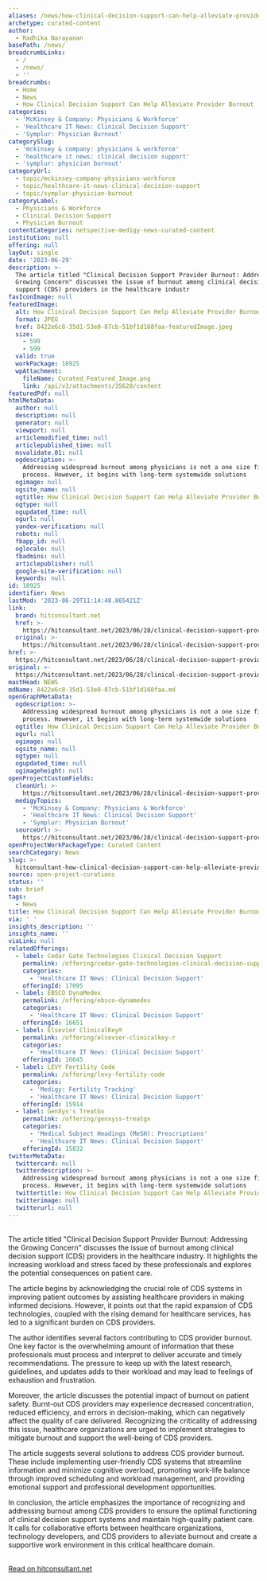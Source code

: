 ```yaml
---
aliases: /news/how-clinical-decision-support-can-help-alleviate-provider-burnout
archetype: curated-content
author:
  - Radhika Narayanan
basePath: /news/
breadcrumbLinks:
  - /
  - /news/
  - ''
breadcrumbs:
  - Home
  - News
  - How Clinical Decision Support Can Help Alleviate Provider Burnout
categories:
  - 'McKinsey & Company: Physicians & Workforce'
  - 'Healthcare IT News: Clinical Decision Support'
  - 'Symplur: Physician Burnout'
categorySlug:
  - 'mckinsey & company: physicians & workforce'
  - 'healthcare it news: clinical decision support'
  - 'symplur: physician burnout'
categoryUrl:
  - topic/mckinsey-company-physicians-workforce
  - topic/healthcare-it-news-clinical-decision-support
  - topic/symplur-physician-burnout
categoryLabel:
  - Physicians & Workforce
  - Clinical Decision Support
  - Physician Burnout
contentCategories: netspective-medigy-news-curated-content
institution: null
offering: null
layOut: single
date: '2023-06-29'
description: >-
  The article titled "Clinical Decision Support Provider Burnout: Addressing the
  Growing Concern" discusses the issue of burnout among clinical decision
  support (CDS) providers in the healthcare industr
favIconImage: null
featuredImage:
  alt: How Clinical Decision Support Can Help Alleviate Provider Burnout
  format: JPEG
  href: 8422e6c8-35d1-53e0-87cb-51bf1d168faa-featuredImage.jpeg
  size:
    - 599
    - 599
  valid: true
  workPackage: 18925
  wpAttachment:
    fileName: Curated_Featured_Image.png
    link: /api/v3/attachments/35620/content
featuredPdf: null
htmlMetaData:
  author: null
  description: null
  generator: null
  viewport: null
  articlemodified_time: null
  articlepublished_time: null
  msvalidate.01: null
  ogdescription: >-
    Addressing widespread burnout among physicians is not a one size fits all
    process. However, it begins with long-term systemwide solutions
  ogimage: null
  ogsite_name: null
  ogtitle: How Clinical Decision Support Can Help Alleviate Provider Burnout
  ogtype: null
  ogupdated_time: null
  ogurl: null
  yandex-verification: null
  robots: null
  fbapp_id: null
  oglocale: null
  fbadmins: null
  articlepublisher: null
  google-site-verification: null
  keywords: null
id: 18925
identifier: News
lastMod: '2023-06-29T11:14:48.865421Z'
link:
  brand: hitconsultant.net
  href: >-
    https://hitconsultant.net/2023/06/28/clinical-decision-support-provider-burnout/
  original: >-
    https://hitconsultant.net/2023/06/28/clinical-decision-support-provider-burnout/
href: >-
  https://hitconsultant.net/2023/06/28/clinical-decision-support-provider-burnout/
original: >-
  https://hitconsultant.net/2023/06/28/clinical-decision-support-provider-burnout/
mastHead: NEWS
mdName: 8422e6c8-35d1-53e0-87cb-51bf1d168faa.md
openGraphMetaData:
  ogdescription: >-
    Addressing widespread burnout among physicians is not a one size fits all
    process. However, it begins with long-term systemwide solutions
  ogtitle: How Clinical Decision Support Can Help Alleviate Provider Burnout
  ogurl: null
  ogimage: null
  ogsite_name: null
  ogtype: null
  ogupdated_time: null
  ogimageheight: null
openProjectCustomFields:
  cleanUrl: >-
    https://hitconsultant.net/2023/06/28/clinical-decision-support-provider-burnout/
  medigyTopics:
    - 'McKinsey & Company: Physicians & Workforce'
    - 'Healthcare IT News: Clinical Decision Support'
    - 'Symplur: Physician Burnout'
  sourceUrl: >-
    https://hitconsultant.net/2023/06/28/clinical-decision-support-provider-burnout/
openProjectWorkPackageType: Curated Content
searchCategory: News
slug: >-
  hitconsultant-how-clinical-decision-support-can-help-alleviate-provider-burnout
source: open-project-curations
status: ''
sub: brief
tags:
  - News
title: How Clinical Decision Support Can Help Alleviate Provider Burnout
via: ' '
insights_description: ''
insights_name: ''
viaLink: null
relatedOfferings:
  - label: Cedar Gate Technologies Clinical Decision Support
    permalink: /offering/cedar-gate-technologies-clinical-decision-support
    categories:
      - 'Healthcare IT News: Clinical Decision Support'
    offeringId: 17095
  - label: EBSCO DynaMedex
    permalink: /offering/ebsco-dynamedex
    categories:
      - 'Healthcare IT News: Clinical Decision Support'
    offeringId: 16651
  - label: Elsevier ClinicalKey®
    permalink: /offering/elsevier-clinicalkey-r
    categories:
      - 'Healthcare IT News: Clinical Decision Support'
    offeringId: 16645
  - label: LEVY Fertility Code
    permalink: /offering/levy-fertility-code
    categories:
      - 'Medigy: Fertility Tracking'
      - 'Healthcare IT News: Clinical Decision Support'
    offeringId: 15914
  - label: GenXys's TreatGx
    permalink: /offering/genxyss-treatgx
    categories:
      - 'Medical Subject Headings (MeSH): Prescriptions'
      - 'Healthcare IT News: Clinical Decision Support'
    offeringId: 15832
twitterMetaData:
  twittercard: null
  twitterdescription: >-
    Addressing widespread burnout among physicians is not a one size fits all
    process. However, it begins with long-term systemwide solutions
  twittertitle: How Clinical Decision Support Can Help Alleviate Provider Burnout
  twitterimage: null
  twitterurl: null
---
```

<p><br>The article titled "Clinical Decision Support Provider Burnout: Addressing the Growing Concern" discusses the issue of burnout among clinical decision support (CDS) providers in the healthcare industry. It highlights the increasing workload and stress faced by these professionals and explores the potential consequences on patient care.</p><p>The article begins by acknowledging the crucial role of CDS systems in improving patient outcomes by assisting healthcare providers in making informed decisions. However, it points out that the rapid expansion of CDS technologies, coupled with the rising demand for healthcare services, has led to a significant burden on CDS providers.</p><p>The author identifies several factors contributing to CDS provider burnout. One key factor is the overwhelming amount of information that these professionals must process and interpret to deliver accurate and timely recommendations. The pressure to keep up with the latest research, guidelines, and updates adds to their workload and may lead to feelings of exhaustion and frustration.</p><p>Moreover, the article discusses the potential impact of burnout on patient safety. Burnt-out CDS providers may experience decreased concentration, reduced efficiency, and errors in decision-making, which can negatively affect the quality of care delivered. Recognizing the criticality of addressing this issue, healthcare organizations are urged to implement strategies to mitigate burnout and support the well-being of CDS providers.</p><p>The article suggests several solutions to address CDS provider burnout. These include implementing user-friendly CDS systems that streamline information and minimize cognitive overload, promoting work-life balance through improved scheduling and workload management, and providing emotional support and professional development opportunities.</p><p>In conclusion, the article emphasizes the importance of recognizing and addressing burnout among CDS providers to ensure the optimal functioning of clinical decision support systems and maintain high-quality patient care. It calls for collaborative efforts between healthcare organizations, technology developers, and CDS providers to alleviate burnout and create a supportive work environment in this critical healthcare domain.</p><p><br><a href="https://hitconsultant.net/2023/06/28/clinical-decision-support-provider-burnout/">Read on hitconsultant.net</a></p>